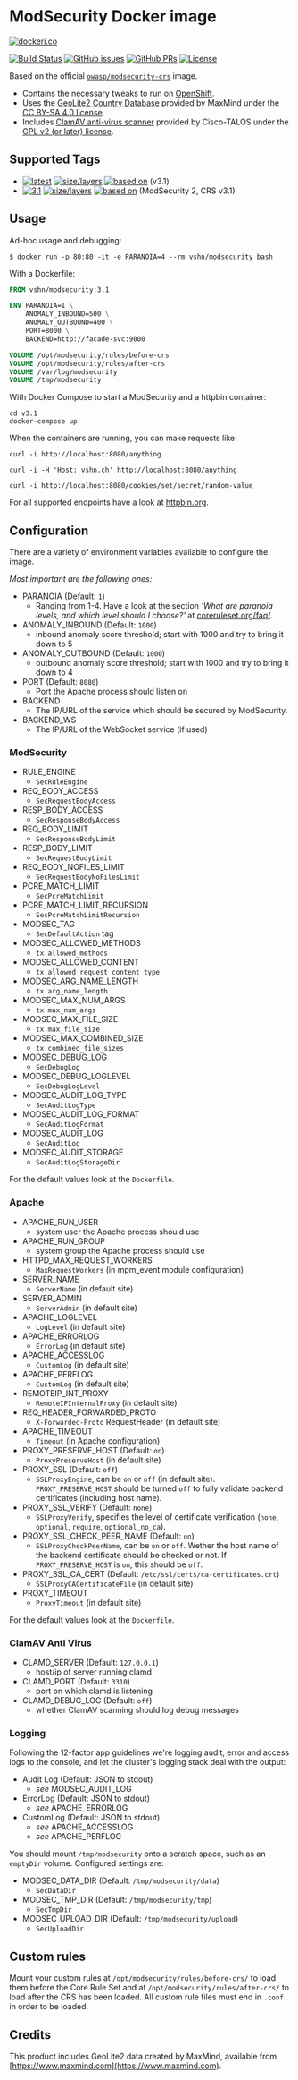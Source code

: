 # ModSecurity Docker image

[![dockeri.co](http://dockeri.co/image/vshn/modsecurity)](https://hub.docker.com/r/vshn/modsecurity/)

[![Build Status](https://img.shields.io/docker/cloud/build/vshn/modsecurity.svg)](https://hub.docker.com/r/vshn/modsecurity/builds
) [![GitHub issues](https://img.shields.io/github/issues-raw/vshn/modsecurity-docker.svg)](https://github.com/vshn/modsecurity-docker/issues
) [![GitHub PRs](https://img.shields.io/github/issues-pr-raw/vshn/modsecurity-docker.svg)](https://github.com/vshn/modsecurity-docker/pulls
) [![License](https://img.shields.io/github/license/vshn/modsecurity-docker.svg)](https://github.com/vshn/modsecurity-docker/blob/master/LICENSE)

Based on the official [`owasp/modsecurity-crs`](https://hub.docker.com/r/owasp/modsecurity-crs) image.

* Contains the necessary tweaks to run on [OpenShift](https://www.openshift.com/).
* Uses the [GeoLite2 Country Database](https://dev.maxmind.com/geoip/geoip2/geolite2/) provided
  by MaxMind under the [CC BY-SA 4.0 license](https://creativecommons.org/licenses/by-sa/4.0/).
* Includes [ClamAV anti-virus scanner](https://www.clamav.net/) provided by Cisco-TALOS under the
  [GPL v2 (or later) license](https://github.com/Cisco-Talos/clamav-devel/blob/master/COPYING).

## Supported Tags

* [![latest](
  https://img.shields.io/badge/latest-blue.svg?colorA=22313f&colorB=4a637b&logo=docker)](
  https://github.com/vshn/modsecurity-docker/blob/master/v3.1/Dockerfile) [![size/layers](
  https://images.microbadger.com/badges/image/vshn/modsecurity:latest.svg)](
  https://microbadger.com/images/vshn/modsecurity:latest) [![based on](
  https://img.shields.io/badge/Git-master-grey.svg?colorA=5a5b5c&colorB=9a9b9c&logo=github)](
  https://github.com/SpiderLabs/owasp-modsecurity-crs/tree/v3.1/dev/util/docker) (v3.1)
* [![3.1](
  https://img.shields.io/badge/3.1-blue.svg?colorA=22313f&colorB=4a637b&logo=docker)](
  https://github.com/vshn/modsecurity-docker/blob/master/v3.1/Dockerfile) [![size/layers](
  https://images.microbadger.com/badges/image/vshn/modsecurity:3.1.svg)](
  https://microbadger.com/images/vshn/modsecurity:3.1) [![based on](
  https://img.shields.io/badge/Git-master-grey.svg?colorA=5a5b5c&colorB=9a9b9c&logo=github)](
  https://github.com/SpiderLabs/owasp-modsecurity-crs/tree/v3.1/dev/util/docker) (ModSecurity 2, CRS v3.1)

## Usage

Ad-hoc usage and debugging:

```console
$ docker run -p 80:80 -it -e PARANOIA=4 --rm vshn/modsecurity bash
```

With a Dockerfile:

```Dockerfile
FROM vshn/modsecurity:3.1

ENV PARANOIA=1 \
    ANOMALY_INBOUND=500 \
    ANOMALY_OUTBOUND=400 \
    PORT=8000 \
    BACKEND=http://facade-svc:9000

VOLUME /opt/modsecurity/rules/before-crs
VOLUME /opt/modsecurity/rules/after-crs
VOLUME /var/log/modsecurity
VOLUME /tmp/modsecurity
```

With Docker Compose to start a ModSecurity and a httpbin container:

```console
cd v3.1
docker-compose up
```

When the containers are running, you can make requests like:
```console
curl -i http://localhost:8080/anything

curl -i -H 'Host: vshn.ch' http://localhost:8080/anything

curl -i http://localhost:8080/cookies/set/secret/random-value
```

For all supported endpoints have a look at [httpbin.org](https://httpbin.org).

## Configuration

There are a variety of environment variables available to configure the image.

*Most important are the following ones:*

* PARANOIA (Default: `1`)
  * Ranging from 1-4. Have a look at the section *'What are paranoia levels, and
    which level should I choose?'* at [coreruleset.org/faq/](https://coreruleset.org/faq/).
* ANOMALY_INBOUND (Default: `1000`)
  * inbound anomaly score threshold; start with 1000 and try to bring it down to 5
* ANOMALY_OUTBOUND (Default: `1000`)
  * outbound anomaly score threshold; start with 1000 and try to bring it down to 4
* PORT (Default: `8080`)
  * Port the Apache process should listen on
* BACKEND
  * The IP/URL of the service which should be secured by ModSecurity.
* BACKEND_WS
  * The IP/URL of the WebSocket service (if used)

### ModSecurity

* RULE_ENGINE
  * `SecRuleEngine`
* REQ_BODY_ACCESS
  * `SecRequestBodyAccess`
* RESP_BODY_ACCESS
  * `SecResponseBodyAccess`
* REQ_BODY_LIMIT
  * `SecResponseBodyLimit`
* RESP_BODY_LIMIT
  * `SecRequestBodyLimit`
* REQ_BODY_NOFILES_LIMIT
  * `SecRequestBodyNoFilesLimit`
* PCRE_MATCH_LIMIT
  * `SecPcreMatchLimit`
* PCRE_MATCH_LIMIT_RECURSION
  * `SecPcreMatchLimitRecursion`
* MODSEC_TAG
  * `SecDefaultAction` tag
* MODSEC_ALLOWED_METHODS
  * `tx.allowed_methods`
* MODSEC_ALLOWED_CONTENT
  * `tx.allowed_request_content_type`
* MODSEC_ARG_NAME_LENGTH
  * `tx.arg_name_length`
* MODSEC_MAX_NUM_ARGS
  * `tx.max_num_args`
* MODSEC_MAX_FILE_SIZE
  * `tx.max_file_size`
* MODSEC_MAX_COMBINED_SIZE
  * `tx.combined_file_sizes`
* MODSEC_DEBUG_LOG
  * `SecDebugLog`
* MODSEC_DEBUG_LOGLEVEL
  * `SecDebugLogLevel`
* MODSEC_AUDIT_LOG_TYPE
  * `SecAuditLogType`
* MODSEC_AUDIT_LOG_FORMAT
  * `SecAuditLogFormat`
* MODSEC_AUDIT_LOG
  * `SecAuditLog`
* MODSEC_AUDIT_STORAGE
  * `SecAuditLogStorageDir`

For the default values look at the `Dockerfile`.

### Apache

* APACHE_RUN_USER
  * system user the Apache process should use
* APACHE_RUN_GROUP
  * system group the Apache process should use
* HTTPD_MAX_REQUEST_WORKERS
  * `MaxRequestWorkers` (in mpm_event module configuration)
* SERVER_NAME
  * `ServerName` (in default site)
* SERVER_ADMIN
  * `ServerAdmin` (in default site)
* APACHE_LOGLEVEL
  * `LogLevel` (in default site)
* APACHE_ERRORLOG
  * `ErrorLog` (in default site)
* APACHE_ACCESSLOG
  * `CustomLog` (in default site)
* APACHE_PERFLOG
  * `CustomLog` (in default site)
* REMOTEIP_INT_PROXY
  * `RemoteIPInternalProxy` (in default site)
* REQ_HEADER_FORWARDED_PROTO
  * `X-Forwarded-Proto` RequestHeader (in default site)
* APACHE_TIMEOUT
  * `Timeout` (in Apache configuration)
* PROXY_PRESERVE_HOST (Default: `on`)
  * `ProxyPreserveHost` (in default site)
* PROXY_SSL (Default: `off`)
  * `SSLProxyEngine`, can be `on` or `off` (in default site). `PROXY_PRESERVE_HOST` should be turned `off` to fully validate backend certificates (including host name).
* PROXY_SSL_VERIFY (Default: `none`)
  * `SSLProxyVerify`, specifies the level of certificate verification (`none`, `optional`, `require`, `optional_no_ca`).
* PROXY_SSL_CHECK_PEER_NAME (Default: `on`)
  * `SSLProxyCheckPeerName`, can be `on` or `off`. Wether the host name of the backend certificate should be checked or not. If `PROXY_PRESERVE_HOST` is `on`, this should be `off`.
* PROXY_SSL_CA_CERT (Default: `/etc/ssl/certs/ca-certificates.crt`)
  * `SSLProxyCACertificateFile` (in default site)
* PROXY_TIMEOUT
  * `ProxyTimeout` (in default site)

For the default values look at the `Dockerfile`.

### ClamAV Anti Virus

* CLAMD_SERVER (Default: `127.0.0.1`)
  * host/ip of server running clamd
* CLAMD_PORT (Default: `3310`)
  * port on which clamd is listening
* CLAMD_DEBUG_LOG (Default: `off`)
  * whether ClamAV scanning should log debug messages

### Logging

Following the 12-factor app guidelines we're logging audit, error and access
logs to the console, and let the cluster's logging stack deal with the output:

* Audit Log (Default: JSON to stdout)
  * *see* MODSEC_AUDIT_LOG
* ErrorLog (Default: JSON to stdout)
  * *see* APACHE_ERRORLOG
* CustomLog (Default: JSON to stdout)
  * *see* APACHE_ACCESSLOG
  * *see* APACHE_PERFLOG

You should mount `/tmp/modsecurity` onto a scratch space, such as an
`emptyDir` volume. Configured settings are:

* MODSEC_DATA_DIR (Default: `/tmp/modsecurity/data`)
  * `SecDataDir`
* MODSEC_TMP_DIR (Default: `/tmp/modsecurity/tmp`)
  * `SecTmpDir`
* MODSEC_UPLOAD_DIR (Default: `/tmp/modsecurity/upload`)
  * `SecUploadDir`

## Custom rules

Mount your custom rules at `/opt/modsecurity/rules/before-crs/` to load them
before the Core Rule Set and at `/opt/modsecurity/rules/after-crs/` to load
after the CRS has been loaded. All custom rule files must end in `.conf` in
order to be loaded.

## Credits

This product includes GeoLite2 data created by MaxMind, available from
[https://www.maxmind.com](https://www.maxmind.com).
